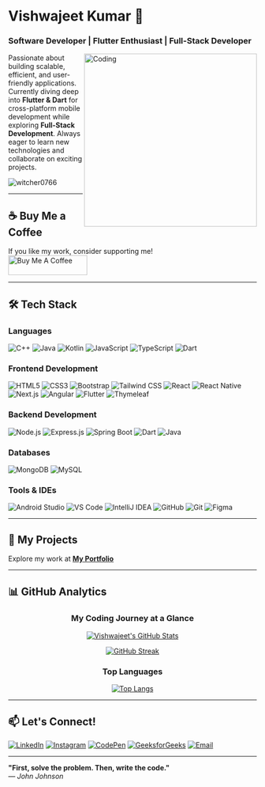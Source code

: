 # **Vishwajeet Kumar** 👋
### **Software Developer | Flutter Enthusiast | Full-Stack Developer**
  
<img align="right" alt="Coding" width="350" src="https://user-images.githubusercontent.com/74038190/218265814-3084a4ba-809c-4135-afc0-8685d0f634b3.gif">

Passionate about building scalable, efficient, and user-friendly applications. Currently diving deep into **Flutter & Dart** for cross-platform mobile development while exploring **Full-Stack Development**. Always eager to learn new technologies and collaborate on exciting projects.

<p align="left"> 
  <img src="https://komarev.com/ghpvc/?username=witcher0766&label=Profile%20views&color=0e75b6&style=flat" alt="witcher0766" /> 
</p>

---

## **☕ Buy Me a Coffee**
If you like my work, consider supporting me!  
<a href="https://buymeacoffee.com/vishwajeetconsole" target="_blank"><img src="https://cdn.buymeacoffee.com/buttons/v2/default-yellow.png" alt="Buy Me A Coffee" height="40" width="160"></a>

---

## **🛠️ Tech Stack**

### **Languages**
![C++](https://img.shields.io/badge/C++-00599C?style=for-the-badge&logo=c%2B%2B&logoColor=white)
![Java](https://img.shields.io/badge/Java-ED8B00?style=for-the-badge&logo=openjdk&logoColor=white)
![Kotlin](https://img.shields.io/badge/Kotlin-7F52FF?style=for-the-badge&logo=kotlin&logoColor=white)
![JavaScript](https://img.shields.io/badge/JavaScript-F7DF1E?style=for-the-badge&logo=javascript&logoColor=black)
![TypeScript](https://img.shields.io/badge/TypeScript-3178C6?style=for-the-badge&logo=typescript&logoColor=white)
![Dart](https://img.shields.io/badge/Dart-0175C2?style=for-the-badge&logo=dart&logoColor=white)

### **Frontend Development**
![HTML5](https://img.shields.io/badge/HTML5-E34F26?style=for-the-badge&logo=html5&logoColor=white)
![CSS3](https://img.shields.io/badge/CSS3-1572B6?style=for-the-badge&logo=css3&logoColor=white)
![Bootstrap](https://img.shields.io/badge/Bootstrap-7952B3?style=for-the-badge&logo=bootstrap&logoColor=white)
![Tailwind CSS](https://img.shields.io/badge/Tailwind_CSS-38B2AC?style=for-the-badge&logo=tailwind-css&logoColor=white)
![React](https://img.shields.io/badge/React-61DAFB?style=for-the-badge&logo=react&logoColor=black)
![React Native](https://img.shields.io/badge/React_Native-20232A?style=for-the-badge&logo=react&logoColor=61DAFB)
![Next.js](https://img.shields.io/badge/Next.js-000000?style=for-the-badge&logo=next.js&logoColor=white)
![Angular](https://img.shields.io/badge/Angular-DD0031?style=for-the-badge&logo=angular&logoColor=white)
![Flutter](https://img.shields.io/badge/Flutter-02569B?style=for-the-badge&logo=flutter&logoColor=white)
![Thymeleaf](https://img.shields.io/badge/Thymeleaf-005F0F?style=for-the-badge&logo=thymeleaf&logoColor=white)

### **Backend Development**
![Node.js](https://img.shields.io/badge/Node.js-339933?style=for-the-badge&logo=node.js&logoColor=white)
![Express.js](https://img.shields.io/badge/Express.js-000000?style=for-the-badge&logo=express&logoColor=white)
![Spring Boot](https://img.shields.io/badge/Spring_Boot-6DB33F?style=for-the-badge&logo=spring-boot&logoColor=white)
![Dart](https://img.shields.io/badge/Dart_Backend-0175C2?style=for-the-badge&logo=dart&logoColor=white)
![Java](https://img.shields.io/badge/Java_Backend-ED8B00?style=for-the-badge&logo=java&logoColor=white)

### **Databases**
![MongoDB](https://img.shields.io/badge/MongoDB-47A248?style=for-the-badge&logo=mongodb&logoColor=white)
![MySQL](https://img.shields.io/badge/MySQL-4479A1?style=for-the-badge&logo=mysql&logoColor=white)

### **Tools & IDEs**
![Android Studio](https://img.shields.io/badge/Android_Studio-3DDC84?style=for-the-badge&logo=android-studio&logoColor=white)
![VS Code](https://img.shields.io/badge/VS_Code-007ACC?style=for-the-badge&logo=visual-studio-code&logoColor=white)
![IntelliJ IDEA](https://img.shields.io/badge/IntelliJ_IDEA-000000?style=for-the-badge&logo=intellij-idea&logoColor=white)
![GitHub](https://img.shields.io/badge/GitHub-181717?style=for-the-badge&logo=github&logoColor=white)
![Git](https://img.shields.io/badge/Git-F05032?style=for-the-badge&logo=git&logoColor=white)
![Figma](https://img.shields.io/badge/Figma-F24E1E?style=for-the-badge&logo=figma&logoColor=white)

---

## **📂 My Projects**

Explore my work at **[My Portfolio](https://freelancerportfolio.onrender.com/)**

---


## **📊 GitHub Analytics**

<div align="center">
  
### **My Coding Journey at a Glance**
  
[![Vishwajeet's GitHub Stats](https://github-readme-stats.vercel.app/api?username=witcher0766&show_icons=true&count_private=true&include_all_commits=true&theme=nightowl&hide_border=true&bg_color=0D1117)](https://github.com/witcher0766)
  
[![GitHub Streak](https://streak-stats.demolab.com?user=witcher0766&theme=nightowl&hide_border=true&date_format=M%20j%5B%2C%20Y%5D&background=0D1117)](https://git.io/streak-stats)

### **Top Languages**
  
[![Top Langs](https://github-readme-stats.vercel.app/api/top-langs/?username=witcher0766&layout=compact&theme=nightowl&hide_border=true&bg_color=0D1117&hide=html,css)](https://github.com/witcher0766)

</div>

---

## **📫 Let's Connect!**

[![LinkedIn](https://img.shields.io/badge/LinkedIn-0077B5?style=for-the-badge&logo=linkedin&logoColor=white)](https://linkedin.com/in/vishwajeet-kumar-8080a51bb/)
[![Instagram](https://img.shields.io/badge/Instagram-E4405F?style=for-the-badge&logo=instagram&logoColor=white)](https://instagram.com/vishwajeet_kr076)
[![CodePen](https://img.shields.io/badge/CodePen-000000?style=for-the-badge&logo=codepen&logoColor=white)](https://codepen.io/witcher0766)
[![GeeksforGeeks](https://img.shields.io/badge/GeeksforGeeks-2F8D46?style=for-the-badge&logo=geeksforgeeks&logoColor=white)](https://auth.geeksforgeeks.org/user/kumarvishwajeet076)
[![Email](https://img.shields.io/badge/Email-D14836?style=for-the-badge&logo=gmail&logoColor=white)](mailto:kumarvishwajeet076@gmail.com)

---

**"First, solve the problem. Then, write the code."**  
_— John Johnson_
